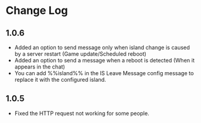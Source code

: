 # Change Log

## 1.0.6
* Added an option to send message only when island change is caused by a server restart (Game update/Scheduled reboot)
* Added an option to send a message when a reboot is detected (When it appears in the chat)
* You can add %%island%% in the IS Leave Message config message to replace it with the configured island.

## 1.0.5
* Fixed the HTTP request not working for some people.
